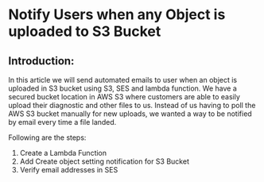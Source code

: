 # Notify Users when any Object is uploaded to S3 Bucket

## Introduction:

In this article we will send automated emails to user when an object is uploaded in S3 bucket using S3, SES and lambda function.
We have a secured bucket location in AWS S3 where customers are able to easily upload their diagnostic and other files to us. 
Instead of us having to poll the AWS S3 bucket manually for new uploads, we wanted a way to be notified by email every time a file landed.

Following are the steps:
1. Create a Lambda Function
2. Add Create object setting notification for S3 Bucket
3. Verify email addresses in SES
